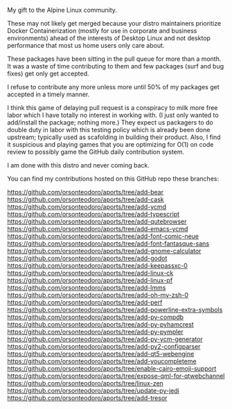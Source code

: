 My gift to the Alpine Linux community.

These may not likely get merged because your distro maintainers prioritize Docker Containerization 
(mostly for use in corporate and business environments) ahead of the interests of Desktop Linux and 
not desktop performance that most us home users only care about.

These packages have been sitting in the pull queue for more than a month.  It was a waste of time 
contributing to them and few packages (surf and bug fixes) get only get accepted.

I refuse to contribute any more unless more until 50% of my packages get accepted in a timely manner.

I think this game of delaying pull request is a conspiracy to milk more free labor which I have totally
no interest in working with.  (I just only wanted to add/install the package; nothing more.)  They 
expect us packagers to do double duty in labor with this testing policy which is already been done 
upstream; typically used as scafolding in building their product.  Also, I find it suspicious and 
playing games that you are optimizing for O(1) on code review to possibly game the GitHub daily 
contribution system.

I am done with this distro and never coming back.

You can find my contributions hosted on this GitHub repo these branches:

https://github.com/orsonteodoro/aports/tree/add-bear
https://github.com/orsonteodoro/aports/tree/add-cask
https://github.com/orsonteodoro/aports/tree/add-ycmd
https://github.com/orsonteodoro/aports/tree/add-typescript
https://github.com/orsonteodoro/aports/tree/add-qutebrowser
https://github.com/orsonteodoro/aports/tree/add-emacs-ycmd
https://github.com/orsonteodoro/aports/tree/add-font-comic-neue
https://github.com/orsonteodoro/aports/tree/add-font-fantasque-sans
https://github.com/orsonteodoro/aports/tree/add-gnome-calculator
https://github.com/orsonteodoro/aports/tree/add-godot
https://github.com/orsonteodoro/aports/tree/add-keepassxc-0
https://github.com/orsonteodoro/aports/tree/add-linux-ck
https://github.com/orsonteodoro/aports/tree/add-linux-pf
https://github.com/orsonteodoro/aports/tree/add-lmms
https://github.com/orsonteodoro/aports/tree/add-oh-my-zsh-0
https://github.com/orsonteodoro/aports/tree/add-perf
https://github.com/orsonteodoro/aports/tree/add-powerline-extra-symbols
https://github.com/orsonteodoro/aports/tree/add-py-compdb
https://github.com/orsonteodoro/aports/tree/add-py-pyhamcrest
https://github.com/orsonteodoro/aports/tree/add-py-pympler
https://github.com/orsonteodoro/aports/tree/add-py-ycm-generator
https://github.com/orsonteodoro/aports/tree/add-py2-configparser
https://github.com/orsonteodoro/aports/tree/add-qt5-webengine
https://github.com/orsonteodoro/aports/tree/add-youcompleteme
https://github.com/orsonteodoro/aports/tree/enable-cairo-emoji-support
https://github.com/orsonteodoro/aports/tree/expose-qml-for-qtwebchannel
https://github.com/orsonteodoro/aports/tree/linux-zen
https://github.com/orsonteodoro/aports/tree/update-py-jedi
https://github.com/orsonteodoro/aports/tree/add-tresor
